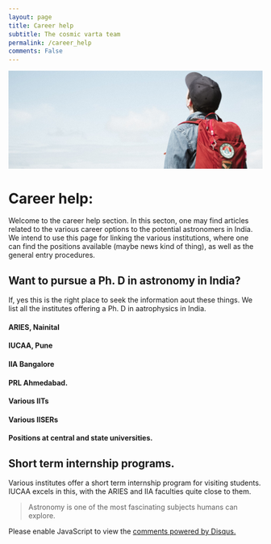 ```yaml
---
layout: page
title: Career help
subtitle: The cosmic varta team
permalink: /career_help
comments: False
---
```

<img src="assets/images/career.jpg">

# Career help:

Welcome to the career help section. In this secton, one may find articles related to the various career options to the potential astronomers in India. We intend to use this page for linking the various institutions, where one can find the positions available (maybe news kind of thing), as well as the general entry procedures.

## Want to pursue a Ph. D in astronomy in India?

If, yes this is the right place to seek the information aout these things. We list all the institutes offering a Ph. D in aatrophysics in India.

#### ARIES, Nainital

#### IUCAA, Pune

#### IIA Bangalore

#### PRL Ahmedabad.

#### Various IITs

#### Various IISERs

#### Positions at central and state universities.



## Short term internship programs.

Various institutes offer a short term internship program for visiting students. IUCAA excels in this, with the ARIES and IIA faculties quite close to them.

> Astronomy is one of the most fascinating subjects humans can explore.

<div id="disqus_thread"></div>
<script>
    /**
    *  RECOMMENDED CONFIGURATION VARIABLES: EDIT AND UNCOMMENT THE SECTION BELOW TO INSERT DYNAMIC VALUES FROM YOUR PLATFORM OR CMS.
    *  LEARN WHY DEFINING THESE VARIABLES IS IMPORTANT: https://disqus.com/admin/universalcode/#configuration-variables    */
    /*
    var disqus_config = function () {
    this.page.url = PAGE_URL;  // Replace PAGE_URL with your page's canonical URL variable
    this.page.identifier = PAGE_IDENTIFIER; // Replace PAGE_IDENTIFIER with your page's unique identifier variable
    };
    */
    (function() { // DON'T EDIT BELOW THIS LINE
    var d = document, s = d.createElement('script');
    s.src = 'https://cosmicvarta-in.disqus.com/embed.js';
    s.setAttribute('data-timestamp', +new Date());
    (d.head || d.body).appendChild(s);
    })();
</script>
<noscript>Please enable JavaScript to view the <a href="https://disqus.com/?ref_noscript">comments powered by Disqus.</a></noscript>
